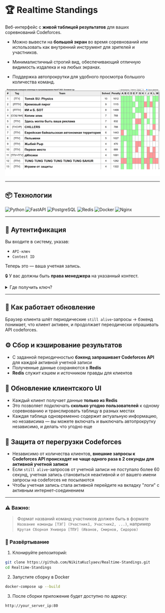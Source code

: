 # 🏆 Realtime Standings

Веб-интерфейс с **живой таблицей результатов** для ваших соревнований Codeforces.

- Можно вывести на **большой экран** во время соревнований или использовать как внутренний инструмент для зрителей и участников.

- Минималистичный строгий вид, обеспечивающий отличную видимость издалека и на любых экранах.

- Поддержка автопрокрутки для удобного просмотра большого количества команд.


<img src="https://github.com/NikitaKuzlyaev/profile/blob/main/cf2.png" alt="get codeforces api key" width="800"/>


---

## 📦 Технологии

![Python](https://img.shields.io/badge/python-3.12-blue?logo=python)
![FastAPI](https://img.shields.io/badge/fastapi-async--web--framework-green?logo=fastapi)
![PostgreSQL](https://img.shields.io/badge/postgresql-db-blue?logo=postgresql)
![Redis](https://img.shields.io/badge/redis-cache--store-red?logo=redis)
![Docker](https://img.shields.io/badge/docker-containerized-blue?logo=docker)
![Nginx](https://img.shields.io/badge/nginx-reverse--proxy-darkgreen?logo=nginx)

---

## 🔐 Аутентификация

Вы входите в систему, указав:
- `API-ключ`
- `Contest ID`

Теперь это — ваша учетная запись.

🔒 У вас должны быть **права менеджера** на указанный контест.

<details>
  <summary>Где получить ключ?</summary>

  <br/>

  <img src="https://github.com/NikitaKuzlyaev/profile/blob/main/cf1.png" alt="get codeforces api key" width="600"/>

</details>


---

## 🔄 Как работает обновление

Браузер клиента шлёт периодические `still alive`-запросы → бэкенд понимает, что клиент активен, и продолжает переодически опрашивать API codeforces.


## ⚙️ Сбор и кэширование результатов

- С заданной периодичностью **бэкенд запрашивает Codeforces API** для каждой активной учетной записи
- Полученные данные сохраняются в **Redis**
- **Redis** служит кэшем и источником правды для клиентов


## 📡 Обновление клиентского UI

- Каждый клиент получает данные **только из Redis**
- Это позволяет подключать **сколько угодно пользователей** к одному соревнованию и транслировать таблицу в разных местах
- Каждая таблица одновременно содержит актуальную информацию, но независима — вы можете включать и выключать автопрокрутку независимо, и делать что угодно еще 


## 🧠 Защита от перегрузки Codeforces

- Независимо от количества клиентов, **внешние запросы к Codeforces API происходят не чаще одного раза в 2 секунды для активной учетной записи**
- Если `still alive`-запросов от учетной записи не поступало более 60 секунд, учетная запись становиться неактивной и от вашего имени запросы на codeforces не посылаются
- Чтобы учетная запись стала активной перейдите на вкладку "логи" с активным интернет-соединением

---

### ⚠️ Важно:

> Формат названий команд участников должен быть в формате `Название команды [ТЭГ] (Участник1, Участник2, ...)`, например `Крутая Сборная Универа [ТПУ] (Иванов, Смирнов, Сидоров)`

### 🚀 Развёртывание

1. Клонируйте репозиторий:

```bash
git clone https://github.com/NikitaKuzlyaev/Realtime-Standings.git
cd Realtime-Standings
```

2. Запустите сборку в Docker
```bash
docker-compose up --build
```

3. После сборки приложение будет доступно по адресу:
```bash
http://your_server_ip:80
```


